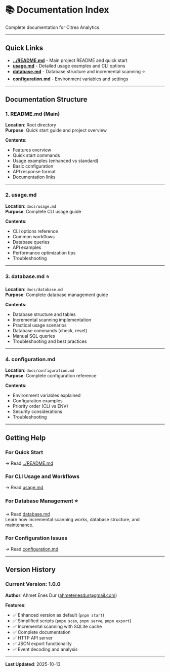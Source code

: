 # 📚 Documentation Index

Complete documentation for Citrea Analytics.

---

## Quick Links

- **[../README.md](../README.md)** - Main project README and quick start
- **[usage.md](usage.md)** - Detailed usage examples and CLI options
- **[database.md](database.md)** - Database structure and incremental scanning ⭐
- **[configuration.md](configuration.md)** - Environment variables and settings

---

## Documentation Structure

### 1. README.md (Main)

**Location**: Root directory  
**Purpose**: Quick start guide and project overview

**Contents**:

- Features overview
- Quick start commands
- Usage examples (enhanced vs standard)
- Basic configuration
- API response format
- Documentation links

---

### 2. usage.md

**Location**: `docs/usage.md`  
**Purpose**: Complete CLI usage guide

**Contents**:

- CLI options reference
- Common workflows
- Database queries
- API examples
- Performance optimization tips
- Troubleshooting

---

### 3. database.md ⭐

**Location**: `docs/database.md`  
**Purpose**: Complete database management guide

**Contents**:

- Database structure and tables
- Incremental scanning implementation
- Practical usage scenarios
- Database commands (check, reset)
- Manual SQL queries
- Troubleshooting and best practices

---

### 4. configuration.md

**Location**: `docs/configuration.md`  
**Purpose**: Complete configuration reference

**Contents**:

- Environment variables explained
- Configuration examples
- Priority order (CLI vs ENV)
- Security considerations
- Troubleshooting

---

## Getting Help

### For Quick Start

→ Read [../README.md](../README.md)

### For CLI Usage and Workflows

→ Read [usage.md](usage.md)

### For Database Management ⭐

→ Read [database.md](database.md)  
Learn how incremental scanning works, database structure, and maintenance.

### For Configuration Issues

→ Read [configuration.md](configuration.md)

---

## Version History

### Current Version: 1.0.0

**Author**: Ahmet Enes Dur (ahmetenesdur@gmail.com)

**Features**:

- ✅ Enhanced version as default (`pnpm start`)
- ✅ Simplified scripts (`pnpm scan`, `pnpm serve`, `pnpm export`)
- ✅ Incremental scanning with SQLite cache
- ✅ Complete documentation
- ✅ HTTP API server
- ✅ JSON export functionality
- ✅ Event decoding and analysis

---

**Last Updated**: 2025-10-13
